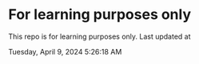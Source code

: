 # For learning purposes only
This repo is for learning purposes only.
Last updated at

Tuesday, April 9, 2024 5:26:18 AM


